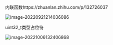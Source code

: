 内联函数https://zhuanlan.zhihu.com/p/132726037

![image-20220921214036086](https://blog-pic-1313935212.cos.ap-guangzhou.myqcloud.com/imgs/202209212140739.png)

uint32_t类型占位符

![image-20221006132406868](https://blog-pic-1313935212.cos.ap-guangzhou.myqcloud.com/imgs/202210061324919.png)



